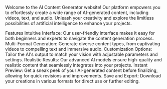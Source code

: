 Welcome to the AI Content Generator website! Our platform empowers you to effortlessly create a wide range of AI-generated content, including videos, text, and audio. Unleash your creativity and explore the limitless possibilities of artificial intelligence to enhance your projects.

Features
Intuitive Interface: Our user-friendly interface makes it easy for both beginners and experts to navigate the content generation process.
Multi-Format Generation: Generate diverse content types, from captivating videos to compelling text and immersive audio.
Customization Options: Tailor the AI's output to match your vision with adjustable parameters and settings.
Realistic Results: Our advanced AI models ensure high-quality and realistic content that seamlessly integrates into your projects.
Instant Preview: Get a sneak peek of your AI-generated content before finalizing, allowing for quick revisions and improvements.
Save and Export: Download your creations in various formats for direct use or further editing.
